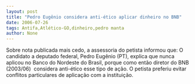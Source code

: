 ```yaml
---
layout: post
title: "Pedro Eugênio considera anti-ético aplicar dinheiro no BNB"
date: 2006-07-26
tags: Antifa,Atlético-GO,dinheiro,pedro manta
author: None
---
```

Sobre nota publicada mais cedo, a assessoria do petista informou que:
O candidato a deputado federal, Pedro Eugênio (PT), explica que nunca aplicou no Banco do Nordeste do Brasil, porque como então diretor do BNB (2003/06)&nbsp; considera anti-ético esse tipo de ação. 
O petista preferiu evitar conflitos particulares de aplicação com a instituição. 